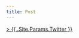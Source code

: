 ```yaml
---
title: Post
---
```


<a class="twitter-timeline" 
href="https://twitter.com/{{ .Site.Params.Twitter }}"
data-chrome="noheader nofooter"
data-border-color="fff">>
{{ .Site.Params.Twitter }}</a>
<script async src="https://platform.twitter.com/widgets.js" charset="utf-8"></script>
